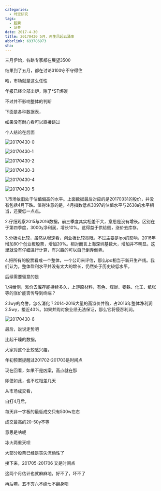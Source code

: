 ```yaml
---
categories:
  - 时空研究
tags:
  - 股票
  - 证券
date: 2017-4-30
title: 20170430 5月，再生风起云涌事
abbrlink: 693786973
sha:
---
```

三月伊始，各路专家都在展望3500

结果到了五月，都在讨论3100守不守得住

哈，市场就是这么任性

年报已经全部出炉，除了*ST烯碳

不过并不影响整体的判断

下面是各种数据表，

如果没有耐心看可以直接跳过

个人结论在后面

![20170430-0](/images/20170430-0.png)

![20170430-1](/images/20170430-1.png)

![20170430-2](/images/20170430-2.jpeg)

![20170430-3](/images/20170430-3.png)

![20170430-4](/images/20170430-4.jpeg)

![20170430-5](/images/20170430-5.jpeg)

1.市场依旧处于估值偏高的水平。上面数据最后对应的是20170331的股价，并没有包括4月下跌。值得注意的是，4月指数低点3097的估值水平与2638的水平相当，还要低一点点。

2.仔细观察2015与2016数据，前三季度其实相差不大，意思是没有增长。区别在于第四季度，3000y净利润，增长10%。这得益于供给侧，涨价去库存。

3.分板块比较，虽然从增速看，创业板比较亮眼。不过主要是ipo的影响，2016年增加80个创业板股票，增加20%。相对而言上海深圳基数大，增加并不明显。这里就没有仔细进行计算，有兴趣的可以自己倒弄倒弄。

4.把所有的股票看成一个整体，一个公司来评估，那么ipo相当于新开生产线。我们认为，整体盈利水平并没有太大的增长，仍然处于历史较低水平。

后续需要留意的是

1.供给侧，涨价去库存能持续多久，上游原材料，有色、煤炭、钢铁、化工、纸张等的涨价能否传导到终端？

2.1wy的商誉，怎么消化？2014-2016大量的高溢价并购，占2016年整体净利润2.5wy，接近40%。如果并购对象业绩无法保证，那么它将侵吞利润。

![20170430-6](/images/20170430-6.png)

最后，说说走势吧

比起干燥的数据，

大家对这个比较感兴趣，

年初预案提醒过201702-201703是时间点

现在回看，如果不是凶案，高点就在那

即便如此，也不过相差几天


从市场成交看，

自打4月后，

每天非一字板的最低成交只有500w左右

成交最高的20-50y不等

意思是啥呢

冰火两重天呗

大部分股票已经是丧失流动性了


接下来，201705-201706 又是时间点

这两个月估计也就麻麻地，好不了，坏不了

再后嘛，五不穷六不绝七不翻身呗


